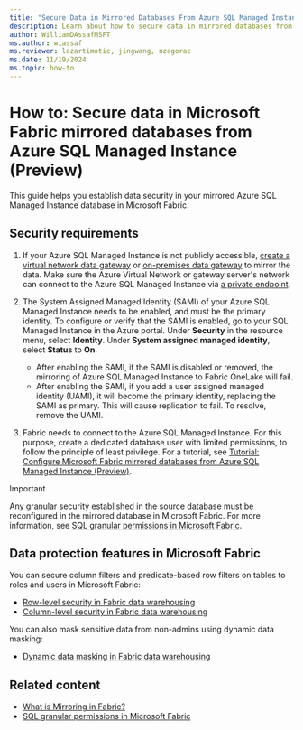```yaml
---
title: "Secure Data in Mirrored Databases From Azure SQL Managed Instance (Preview)"
description: Learn about how to secure data in mirrored databases from Azure SQL Managed Instance in Microsoft Fabric.
author: WilliamDAssafMSFT
ms.author: wiassaf
ms.reviewer: lazartimotic, jingwang, nzagorac
ms.date: 11/19/2024
ms.topic: how-to
---
```


# How to: Secure data in Microsoft Fabric mirrored databases from Azure SQL Managed Instance (Preview)

This guide helps you establish data security in your mirrored Azure SQL Managed Instance database in Microsoft Fabric.

## Security requirements

1. If your Azure SQL Managed Instance is not publicly accessible, [create a virtual network data gateway](/data-integration/vnet/create-data-gateways) or [on-premises data gateway](/data-integration/gateway/service-gateway-onprem) to mirror the data. Make sure the Azure Virtual Network or gateway server's network can connect to the Azure SQL Managed Instance via [a private endpoint](/azure/azure-sql/managed-instance/private-endpoint-overview?view=azuresql-mi&preserve-view=true).
1. The System Assigned Managed Identity (SAMI) of your Azure SQL Managed Instance needs to be enabled, and must be the primary identity. To configure or verify that the SAMI is enabled, go to your SQL Managed Instance in the Azure portal. Under **Security** in the resource menu, select **Identity**. Under **System assigned managed identity**, select **Status** to **On**.
   - After enabling the SAMI, if the SAMI is disabled or removed, the mirroring of Azure SQL Managed Instance to Fabric OneLake will fail.
   - After enabling the SAMI, if you add a user assigned managed identity (UAMI), it will become the primary identity, replacing the SAMI as primary. This will cause replication to fail. To resolve, remove the UAMI.

1. Fabric needs to connect to the Azure SQL Managed Instance. For this purpose, create a dedicated database user with limited permissions, to follow the principle of least privilege. For a tutorial, see [Tutorial: Configure Microsoft Fabric mirrored databases from Azure SQL Managed Instance (Preview)](../mirroring/azure-sql-managed-instance-tutorial.md).

> [!IMPORTANT]
> Any granular security established in the source database must be reconfigured in the mirrored database in Microsoft Fabric.
> For more information, see [SQL granular permissions in Microsoft Fabric](../data-warehouse/sql-granular-permissions.md).

## Data protection features in Microsoft Fabric

You can secure column filters and predicate-based row filters on tables to roles and users in Microsoft Fabric:

- [Row-level security in Fabric data warehousing](../data-warehouse/row-level-security.md)
- [Column-level security in Fabric data warehousing](../data-warehouse/column-level-security.md)

You can also mask sensitive data from non-admins using dynamic data masking:

- [Dynamic data masking in Fabric data warehousing](../data-warehouse/dynamic-data-masking.md)

## Related content

- [What is Mirroring in Fabric?](../mirroring/overview.md)
- [SQL granular permissions in Microsoft Fabric](../data-warehouse/sql-granular-permissions.md)
